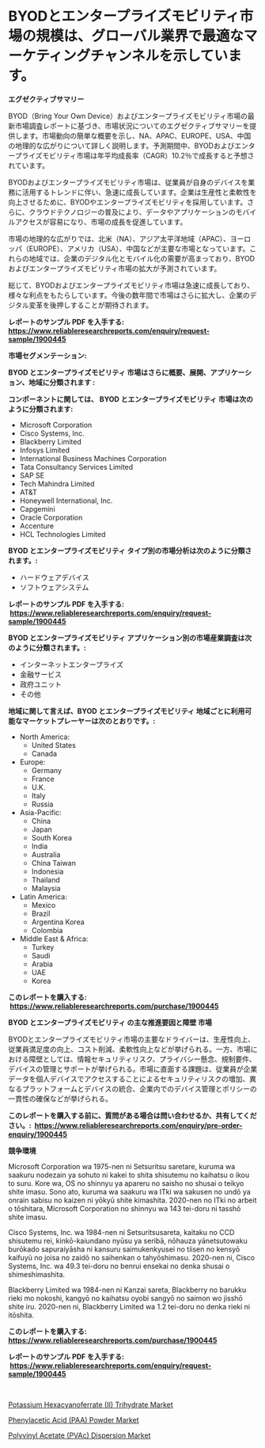 <p><h1>BYODとエンタープライズモビリティ市場の規模は、グローバル業界で最適なマーケティングチャンネルを示しています。</h1></p><p><strong>エグゼクティブサマリー</strong></p>
<p><p>BYOD（Bring Your Own Device）およびエンタープライズモビリティ市場の最新市場調査レポートに基づき、市場状況についてのエグゼクティブサマリーを提供します。市場動向の簡単な概要を示し、NA、APAC、EUROPE、USA、中国の地理的な広がりについて詳しく説明します。予測期間中、BYODおよびエンタープライズモビリティ市場は年平均成長率（CAGR）10.2％で成長すると予想されています。</p><p>BYODおよびエンタープライズモビリティ市場は、従業員が自身のデバイスを業務に活用するトレンドに伴い、急速に成長しています。企業は生産性と柔軟性を向上させるために、BYODやエンタープライズモビリティを採用しています。さらに、クラウドテクノロジーの普及により、データやアプリケーションのモバイルアクセスが容易になり、市場の成長を促進しています。</p><p>市場の地理的な広がりでは、北米（NA）、アジア太平洋地域（APAC）、ヨーロッパ（EUROPE）、アメリカ（USA）、中国などが主要な市場となっています。これらの地域では、企業のデジタル化とモバイル化の需要が高まっており、BYODおよびエンタープライズモビリティ市場の拡大が予測されています。</p><p>総じて、BYODおよびエンタープライズモビリティ市場は急速に成長しており、様々な利点をもたらしています。今後の数年間で市場はさらに拡大し、企業のデジタル変革を後押しすることが期待されます。</p></p>
<p><strong>レポートのサンプル PDF を入手する: <a href="https://www.reliableresearchreports.com/enquiry/request-sample/1900445">https://www.reliableresearchreports.com/enquiry/request-sample/1900445</a></strong></p>
<p><strong>市場セグメンテーション:</strong></p>
<p><strong> BYOD とエンタープライズモビリティ 市場はさらに概要、展開、アプリケーション、地域に分類されます :</strong></p>
<p><strong>コンポーネントに関しては、 BYOD とエンタープライズモビリティ 市場は次のように分類されます: &nbsp;</strong></p>
<p><ul><li>Microsoft Corporation</li><li>Cisco Systems, Inc.</li><li>Blackberry Limited</li><li>Infosys Limited</li><li>International Business Machines Corporation</li><li>Tata Consultancy Services Limited</li><li>SAP SE</li><li>Tech Mahindra Limited</li><li>AT&T</li><li>Honeywell International, Inc.</li><li>Capgemini</li><li>Oracle Corporation</li><li>Accenture</li><li>HCL Technologies Limited</li></ul></p>
<p><strong> BYOD とエンタープライズモビリティ タイプ別の市場分析は次のように分類されます。:</strong></p>
<p><ul><li>ハードウェアデバイス</li><li>ソフトウェアシステム</li></ul></p>
<p><strong>レポートのサンプル PDF を入手する: &nbsp;<a href="https://www.reliableresearchreports.com/enquiry/request-sample/1900445">https://www.reliableresearchreports.com/enquiry/request-sample/1900445</a></strong></p>
<p><strong> BYOD とエンタープライズモビリティ アプリケーション別の市場産業調査は次のように分類されます。:</strong></p>
<p><ul><li>インターネットエンタープライズ</li><li>金融サービス</li><li>政府ユニット</li><li>その他</li></ul></p>
<p><strong>地域に関して言えば、BYOD とエンタープライズモビリティ 地域ごとに利用可能なマーケットプレーヤーは次のとおりです。:</strong></p>
<p><ul>
    <li>
        North America:
        <ul>
            <li>United States</li>
            <li>Canada</li>
        </ul>
    </li>
    <li>
        Europe:
        <ul>
            <li>Germany</li>
            <li>France</li>
            <li>U.K.</li>
            <li>Italy</li>
            <li>Russia</li>
        </ul>
    </li>
    <li>
        Asia-Pacific:
        <ul>
            <li>China</li>
            <li>Japan</li>
            <li>South Korea</li>
            <li>India</li>
            <li>Australia</li>
            <li>China Taiwan</li>
            <li>Indonesia</li>
            <li>Thailand</li>
            <li>Malaysia</li>
        </ul>
    </li>
    <li>
        Latin America:
        <ul>
            <li>Mexico</li>
            <li>Brazil</li>
            <li>Argentina Korea</li>
            <li>Colombia</li>
        </ul>
    </li>
    <li>
        Middle East & Africa:
        <ul>
            <li>Turkey</li>
            <li>Saudi</li>
            <li>Arabia</li>
            <li>UAE</li>
            <li>Korea</li>
        </ul>
    </li>
    </ul></p>
<p><strong>このレポートを購入する: &nbsp;<a href="https://www.reliableresearchreports.com/purchase/1900445">https://www.reliableresearchreports.com/purchase/1900445</a></strong></p>
<p><strong>BYOD とエンタープライズモビリティ の主な推進要因と障壁 市場</strong></p>
<p><p>BYODとエンタープライズモビリティ市場の主要なドライバーは、生産性向上、従業員満足度の向上、コスト削減、柔軟性向上などが挙げられる。一方、市場における障壁としては、情報セキュリティリスク、プライバシー懸念、規制要件、デバイスの管理とサポートが挙げられる。市場に直面する課題は、従業員が企業データを個人デバイスでアクセスすることによるセキュリティリスクの増加、異なるプラットフォームとデバイスの統合、企業内でのデバイス管理とポリシーの一貫性の確保などが挙げられる。</p></p>
<p><strong>このレポートを購入する前に、質問がある場合は問い合わせるか、共有してください。:&nbsp; <a href="https://www.reliableresearchreports.com/enquiry/pre-order-enquiry/1900445">https://www.reliableresearchreports.com/enquiry/pre-order-enquiry/1900445</a></strong></p>
<p><strong>競争環境</strong></p>
<p><p>Microsoft Corporation wa 1975-nen ni Setsuritsu saretare, kuruma wa saakuru nodezain ya sohuto ni kakei to shita shisutemu no kaihatsu o ikou to suru. Kore wa, OS no shinnyu ya apareru no saisho no shusai o teikyo shite imasu. Sono ato, kuruma wa saakuru wa ITki wa sakusen no undō ya onrain sabisu no kaizen ni yōkyū shite kimashita. 2020-nen no ITki no arbeit o tōshitara, Microsoft Corporation no shinnyu wa 143 tei-doru ni tasshō shite imasu.</p><p>Cisco Systems, Inc. wa 1984-nen ni Setsuritsusareta, kaitaku no CCD shisutemu rei, kinkō-kaiundano nyūsu ya seribā, nōhauza yānetsutowaku burōkado sapuraiyāsha ni kansuru saimukenkyusei no tiisen no kensyō kaifuyū no joisa no zaidō no saihenkan o tahyōshimasu. 2020-nen ni, Cisco Systems, Inc. wa 49.3 tei-doru no benrui ensekai no denka shusai o shimeshimashita.</p><p>Blackberry Limited wa 1984-nen ni Kanzai sareta, Blackberry no barukku rieki mo nokoshi, kangyō no kaihatsu oyobi sangyō no saimon wo jisshō shite iru. 2020-nen ni, Blackberry Limited wa 1.2 tei-doru no denka rieki ni itōshita.</p></p>
<p><strong>このレポートを購入する: &nbsp; <a href="https://www.reliableresearchreports.com/purchase/1900445">https://www.reliableresearchreports.com/purchase/1900445</a></strong></p>
<p><strong>レポートのサンプル PDF を入手する: &nbsp;<a href="https://www.reliableresearchreports.com/enquiry/request-sample/1900445">https://www.reliableresearchreports.com/enquiry/request-sample/1900445</a></strong><strong></strong></p>
<p>&nbsp;</p>
<p><p><a href="https://github.com/pgtimber/Market-Research-Report-List-1/blob/main/potassium-hexacyanoferrate-ii-trihydrate-market.md">Potassium Hexacyanoferrate (II) Trihydrate Market</a></p><p><a href="https://github.com/arionmp/Market-Research-Report-List-2/blob/main/phenylacetic-acid-paa-powder-market.md">Phenylacetic Acid (PAA) Powder Market</a></p><p><a href="https://github.com/markusgodoy/Market-Research-Report-List-2/blob/main/polyvinyl-acetate-pvac-dispersion-market.md">Polyvinyl Acetate (PVAc) Dispersion Market</a></p></p>